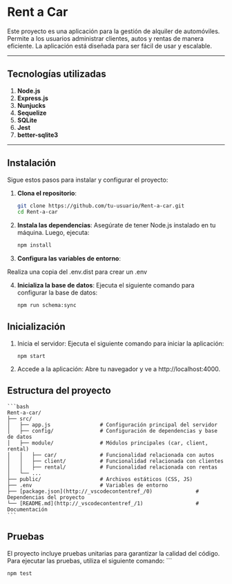 # Rent a Car

Este proyecto es una aplicación para la gestión de alquiler de automóviles. Permite a los usuarios administrar clientes, autos y rentas de manera eficiente. La aplicación está diseñada para ser fácil de usar y escalable.

---

## Tecnologías utilizadas

 1. **Node.js**
 2. **Express.js**
 3. **Nunjucks**
 4. **Sequelize**
 5. **SQLite**
 6. **Jest**
 7. **better-sqlite3**

---

## Instalación

Sigue estos pasos para instalar y configurar el proyecto:

1. **Clona el repositorio**:
   ```bash
   git clone https://github.com/tu-usuario/Rent-a-car.git
   cd Rent-a-car
   ```
2. **Instala las dependencias**:
Asegúrate de tener Node.js instalado en tu máquina. Luego, ejecuta:
    ```bash
    npm install
    ```
3. **Configura las variables de entorno**:

Realiza una copia del .env.dist para crear un .env

4. **Inicializa la base de datos**:
Ejecuta el siguiente comando para configurar la base de datos:
    ```bash
    npm run schema:sync
    ```
## Inicialización

1. Inicia el servidor: Ejecuta el siguiente comando para iniciar la aplicación:
    ```
    npm start
    ```
2. Accede a la aplicación: Abre tu navegador y ve a http://localhost:4000.

## Estructura del proyecto
    ```bash
    Rent-a-car/
    ├── src/
    │   ├── app.js                # Configuración principal del servidor
    │   ├── config/               # Configuración de dependencias y base de datos
    │   ├── module/               # Módulos principales (car, client, rental)
    │   │   ├── car/              # Funcionalidad relacionada con autos
    │   │   ├── client/           # Funcionalidad relacionada con clientes
    │   │   ├── rental/           # Funcionalidad relacionada con rentas
    │   └── ...
    ├── public/                   # Archivos estáticos (CSS, JS)
    ├── .env                      # Variables de entorno
    ├── [package.json](http://_vscodecontentref_/0)              # Dependencias del proyecto
    └── [README.md](http://_vscodecontentref_/1)                 # Documentación
    ```
## Pruebas

El proyecto incluye pruebas unitarias para garantizar la calidad del código. Para ejecutar las pruebas, utiliza el siguiente comando:
    ```

    npm test
